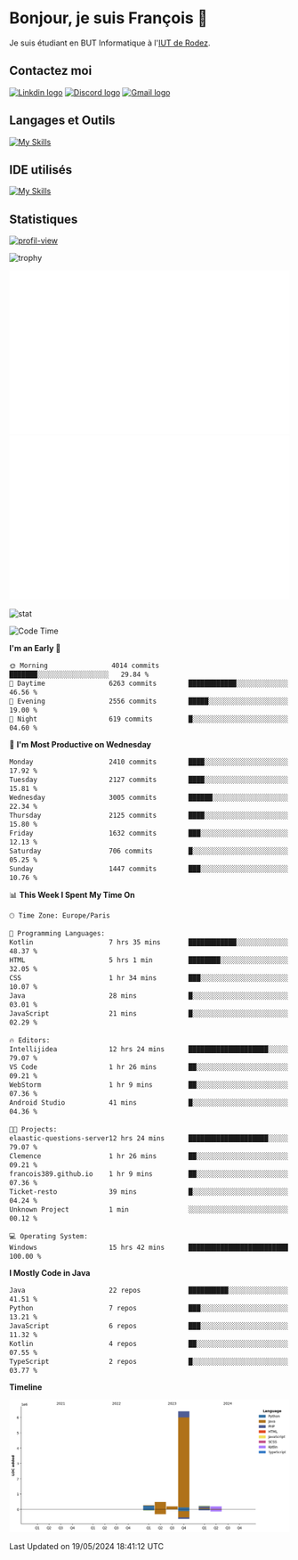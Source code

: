 # Bonjour, je suis François 👋

Je suis étudiant en BUT Informatique à l'[IUT de Rodez](https://iut-rodez.fr).

## Contactez moi

<p>
<a href="https://www.linkedin.com/in/fran%C3%A7ois-de-saint-palais-00985327a/" target="blank"><img src="https://img.shields.io/badge/LinkedIn-0077B5?style=for-the-badge&logo=linkedin&logoColor=white" alt="Linkdin logo"/></a>
<a href="https://discord.gg/francis389" target="blank"><img src="https://img.shields.io/badge/Discord-7289DA?style=for-the-badge&logo=discord&logoColor=white" alt="Discord logo" /></a>
<a href="mailto:francois-sp@gmx.fr" target="blank"><img src="https://img.shields.io/badge/Gmail-D14836?style=for-the-badge&logo=gmail&logoColor=white" alt="Gmail logo"/></a> 
</p>

## Langages et Outils

[![My Skills](https://skillicons.dev/icons?i=java,py,kotlin,spring,git,html,css,sass,svelte,vue,angular,react,bootstrap,ts,jquery,js,php,mysql,sqlite,grafana,linux,windows,figma,postman)](https://skillicons.dev)

## IDE utilisés

[![My Skills](https://skillicons.dev/icons?i=idea,phpstorm,pycharm,androidstudio,vscode,webstorm,eclipse)](https://skillicons.dev)

## Statistiques

[![profil-view](https://komarev.com/ghpvc/?username=francois389&label=Profile%20views&color=0e75b6&style=flat)](https://github.com/ryo-ma/github-profile-trophy)

![trophy](https://github-profile-trophy.vercel.app/?username=Francois389&theme=onedark&column=-1)

![top-lang](https://raw.githubusercontent.com/Francois389/github-stat/master/generated/languages.svg#gh-dark-mode-only)
![](https://raw.githubusercontent.com/Francois389/github-stat/master/generated/overview.svg#gh-dark-mode-only)

![stat](https://github-readme-stats.vercel.app/api?username=francois389&show_icons=true&locale=fr&theme=onedark)

<!--START_SECTION:waka-->
![Code Time](http://img.shields.io/badge/Code%20Time-230%20hrs%209%20mins-blue)

**I'm an Early 🐤** 

```text
🌞 Morning                4014 commits        ███████░░░░░░░░░░░░░░░░░░   29.84 % 
🌆 Daytime                6263 commits        ████████████░░░░░░░░░░░░░   46.56 % 
🌃 Evening                2556 commits        █████░░░░░░░░░░░░░░░░░░░░   19.00 % 
🌙 Night                  619 commits         █░░░░░░░░░░░░░░░░░░░░░░░░   04.60 % 
```
📅 **I'm Most Productive on Wednesday** 

```text
Monday                   2410 commits        ████░░░░░░░░░░░░░░░░░░░░░   17.92 % 
Tuesday                  2127 commits        ████░░░░░░░░░░░░░░░░░░░░░   15.81 % 
Wednesday                3005 commits        ██████░░░░░░░░░░░░░░░░░░░   22.34 % 
Thursday                 2125 commits        ████░░░░░░░░░░░░░░░░░░░░░   15.80 % 
Friday                   1632 commits        ███░░░░░░░░░░░░░░░░░░░░░░   12.13 % 
Saturday                 706 commits         █░░░░░░░░░░░░░░░░░░░░░░░░   05.25 % 
Sunday                   1447 commits        ███░░░░░░░░░░░░░░░░░░░░░░   10.76 % 
```


📊 **This Week I Spent My Time On** 

```text
🕑︎ Time Zone: Europe/Paris

💬 Programming Languages: 
Kotlin                   7 hrs 35 mins       ████████████░░░░░░░░░░░░░   48.37 % 
HTML                     5 hrs 1 min         ████████░░░░░░░░░░░░░░░░░   32.05 % 
CSS                      1 hr 34 mins        ███░░░░░░░░░░░░░░░░░░░░░░   10.07 % 
Java                     28 mins             █░░░░░░░░░░░░░░░░░░░░░░░░   03.01 % 
JavaScript               21 mins             █░░░░░░░░░░░░░░░░░░░░░░░░   02.29 % 

🔥 Editors: 
Intellijidea             12 hrs 24 mins      ████████████████████░░░░░   79.07 % 
VS Code                  1 hr 26 mins        ██░░░░░░░░░░░░░░░░░░░░░░░   09.21 % 
WebStorm                 1 hr 9 mins         ██░░░░░░░░░░░░░░░░░░░░░░░   07.36 % 
Android Studio           41 mins             █░░░░░░░░░░░░░░░░░░░░░░░░   04.36 % 

🐱‍💻 Projects: 
elaastic-questions-server12 hrs 24 mins      ████████████████████░░░░░   79.07 % 
Clemence                 1 hr 26 mins        ██░░░░░░░░░░░░░░░░░░░░░░░   09.21 % 
francois389.github.io    1 hr 9 mins         ██░░░░░░░░░░░░░░░░░░░░░░░   07.36 % 
Ticket-resto             39 mins             █░░░░░░░░░░░░░░░░░░░░░░░░   04.24 % 
Unknown Project          1 min               ░░░░░░░░░░░░░░░░░░░░░░░░░   00.12 % 

💻 Operating System: 
Windows                  15 hrs 42 mins      █████████████████████████   100.00 % 
```

**I Mostly Code in Java** 

```text
Java                     22 repos            ██████████░░░░░░░░░░░░░░░   41.51 % 
Python                   7 repos             ███░░░░░░░░░░░░░░░░░░░░░░   13.21 % 
JavaScript               6 repos             ███░░░░░░░░░░░░░░░░░░░░░░   11.32 % 
Kotlin                   4 repos             ██░░░░░░░░░░░░░░░░░░░░░░░   07.55 % 
TypeScript               2 repos             █░░░░░░░░░░░░░░░░░░░░░░░░   03.77 % 
```



**Timeline**

![Lines of Code chart](https://raw.githubusercontent.com/Francois389/Francois389/main/assets/bar_graph.png)


 Last Updated on 19/05/2024 18:41:12 UTC
<!--END_SECTION:waka-->
